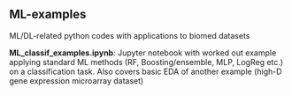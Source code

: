 ## ML-examples

ML/DL-related python codes with applications to biomed datasets

**ML_classif_examples.ipynb**: Jupyter notebook with worked out example applying standard ML methods (RF, Boosting/ensemble, MLP, LogReg etc.) on a classification task. Also covers basic EDA of another example (high-D gene expression microarray dataset) 
